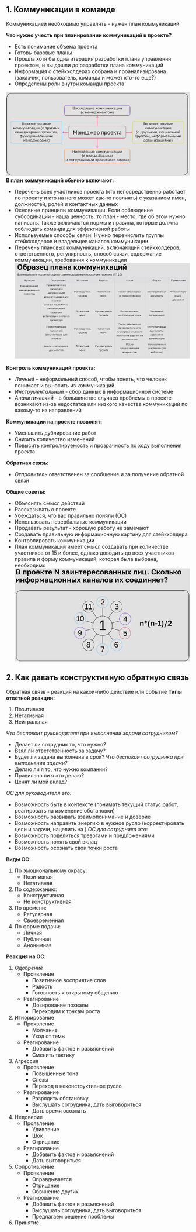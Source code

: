 ## 1. Коммуникации в команде
Коммуникацией необходимо управлять - нужен план коммуникаций

**Что нужно учесть при планировании коммуникаций в проекте?**
- Есть понимание объема проекта
- Готовы базовые планы
- Прошла хотя бы одна итерация разработки плана управления проектом, и вы дошли до разработки плана коммуникаций
- Информация о стейкхолдерах собрана и проанализирована (заказчик, пользователь, команда и может кто-то еще?)
- Определены роли внутри команды проекта

![](attachments/Pasted%20image%2020240326072402.png)
**В план коммуникаций обычно включают:**
- Перечень всех участников проекта (кто непосредственно работает по проекту и кто на него может как-то повлиять) с указанием имен, должностей, ролей и контактных данных
- Основные принципы коммуникации. Если соблюдение субординации - наша ценность, то план - место, где об этом нужно написать. Также включаются нормы и правила, которые должна соблюдать команда для эффективной работы
- Используемые способы связи. Нужно перечислить группы стейкхолдеров и владельцев каналов коммуникации
- Перечень плановых коммуникаций, включающий стейкхолдеров, ответственного, регулярность, способ связи, содержание коммуникации, требования к коммуникации
![](attachments/Pasted%20image%2020240326073423.png)

**Контроль коммуникаций проекта:**
- *Личный* - неформальный способ, чтобы понять, что человек понимает и выносить из коммуникаций
- *Инструментальный* - сбор данных в информационной системе
- *Аналитический* - в большинстве случаев проблемы в проекте возникают из-за недостатка или низкого качества коммуникаций по какому-то из направлений

**Коммуникации на проекте позволят:**
- Уменьшить дублирование работ
- Снизить количество изменений
- Повысить контролируемость и прозрачность по ходу выполнения проекта

**Обратная связь:**
- *Отправитель* ответственен за сообщение и за получение обратной связи

**Общие советы:**
- Объяснять смысл действий
- Рассказывать о проекте
- Убеждаться, что вас правильно поняли (ОС)
- Использовать невербальные коммуникации
- Продавать результат - хорошую работу не замечают
- Создавать правильную информационную картину для стейкхолдера
- Контролировать коммуникации
- План коммуникаций имеет смысл создавать при количестве участников от 15 и более, однако доводить до всех участников правила и форму коммуникаций, которая была выбрана, необходимо
![](attachments/Pasted%20image%2020240326074849.png)
## 2. Как давать конструктивную обратную связь
Обратная связь - реакция на какой-либо действие или событие
**Типы ответной реакции:**
1. Позитивная
2. Негативная
3. Нейтральная

*Что беспокоит руководителя при выполнении  задачи сотрудником?*
- Делает ли сотрудник то, что нужно?
- Взял ли ответственность за задачу?
- Будет ли задача выполнена в срок?
*Что беспокоит сотрудника при выполнении задачи?*
- Делаю ли я то, что нужно компании?
- Правильно ли я это делаю?
- Ценят ли мой вклад?

*ОС для руководителя это:*
- Возможность быть в контексте (понимать текущий статус работ, реагировать на изменение обстановки)
- Возможность развивать взаимопонимание и доверие 
- Возможность направить энергию в нужное русло (корректировать цели и задачи, нацелить на )
*ОС для сотрудника это*:
- Возможность поделиться тревогами и предложениями
- Возможность понять свой вклад
- Возможность осознать свои точки роста

**Виды ОС**:
1. По эмоциональному окрасу:
	- Позитивная
	- Негативная
2. По содержанию:
	- Конструктивная
	- Не конструктивная
3. По времени:
	- Регулярная
	- Своевременная
4. По форме подачи:
	- Личная
	- Публичная
	- Анонимная

**Реакция на ОС**:
1. *Одобрение*
	- Проявление
		- Позитивное восприятие слов
		- Радость
		- Готовность к открытому общению
	- Реагирование
		- Дозирование похвалы
		- Переходим к точкам роста
2. Игнорирование
	- Проявление
		- Молчание
		- Уход от темы
	- Реагирование
		- Добавить фактов и разъяснений
		- Сменить тактику
3. Агрессия
	- Проявление
		- Повышенные тона
		- Слезы
		- Переход в неконструктивное русло
	- Реагирование
		- Разрядить обстановку
		- Выслушать сотрудника, дать выговориться
		- Дать время осознать
4. Недоверие
	- Проявление 
		- Удивление
		- Шок
		- Отрицание
	- Реагирование
		- Добавить фактов и разъяснений
		- Дать выговориться
5. Сопротивление
	- Проявление
		- Оправдывается
		- Отрицание
		- Обвинение других
	- Реагирование
		- Добавить фактов и разъяснений
		- Выслушать сотрудника, дать выговориться
		- Предлагаем решение проблемы
6. Принятие